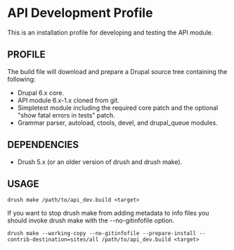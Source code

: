 API Development Profile
=======================

This is an installation profile for developing and testing the API module.

PROFILE
-------

The build file will download and prepare a Drupal source tree containing the
following:

* Drupal 6.x core.
* API module 6.x-1.x cloned from git.
* Simpletest module including the required core patch and the optional "show
  fatal errors in tests" patch.
* Grammar parser, autoload, ctools, devel, and drupal_queue modules.

DEPENDENCIES
------------

* Drush 5.x (or an older version of drush and drush make).

USAGE
-----

```
drush make /path/to/api_dev.build <target>
```

If you want to stop drush make from adding metadata to info files you should
invoke drush make with the --no-gitinfofile option.

```
drush make --working-copy --no-gitinfofile --prepare-install --contrib-destination=sites/all /path/to/api_dev.build <target>
```

